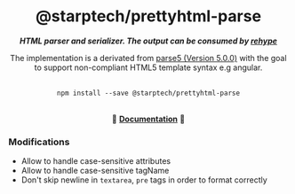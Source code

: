 <div align="center">
<h1>@starptech/prettyhtml-parse</h1>
<i><b>HTML parser and serializer. The output can be consumed by <a href="https://github.com/rehypejs/rehype">rehype</a></b></i>
<p>The implementation is a derivated from <a href="https://github.com/inikulin/parse5">parse5 (Version 5.0.0)</a> with the goal to support non-compliant HTML5 template syntax e.g angular.</p>
</div>
<br>

<div align="center">
<code>npm install --save @starptech/prettyhtml-parse</code>
</div>
<br>

<p align="center">
  📖 <a href="/docs/index.md"><b>Documentation</b></a> 📖
</p>

### Modifications

* Allow to handle case-sensitive attributes
* Allow to handle case-sensitive tagName
* Don't skip newline in `textarea`, `pre` tags in order to format correctly
